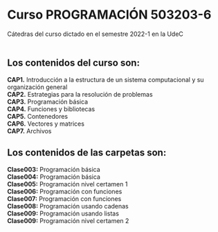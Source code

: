 # Curso PROGRAMACIÓN 503203-6
Cátedras del curso dictado en el semestre 2022-1 en la UdeC <br/><br/>

## Los contenidos del curso son:
<b>CAP1.</b> Introducción a la estructura de un sistema computacional y su organización general <br/>
<b>CAP2.</b> Estrategias para la resolución de problemas <br/>
<b>CAP3.</b> Programación básica <br/>
<b>CAP4.</b> Funciones y bibliotecas <br/>
<b>CAP5.</b> Contenedores <br/>
<b>CAP6.</b> Vectores y matrices <br/>
<b>CAP7.</b> Archivos

## Los contenidos de las carpetas son:
<b>Clase003:</b> Programación básica  <br/>
<b>Clase004:</b> Programación básica  <br/>
<b>Clase005:</b> Programación nivel certamen 1  <br/>
<b>Clase006:</b> Programación con funciones  <br/>
<b>Clase007:</b> Programación con funciones <br/>
<b>Clase008:</b> Programación usando cadenas <br/>
<b>Clase009:</b> Programación usando listas <br/>
<b>Clase009:</b> Programación nivel certamen 2 <br/>
